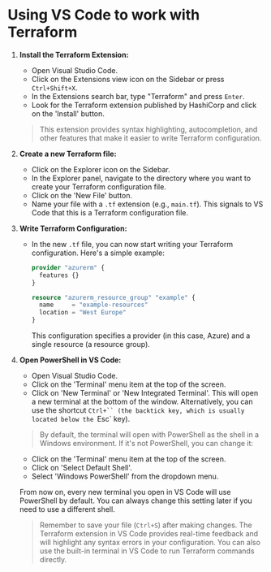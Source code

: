 # Using VS Code to work with Terraform 

1. **Install the Terraform Extension:** 

   - Open Visual Studio Code.
   - Click on the Extensions view icon on the Sidebar or press `Ctrl+Shift+X`.
   - In the Extensions search bar, type "Terraform" and press `Enter`.
   - Look for the Terraform extension published by HashiCorp and click on the 'Install' button.

    > This extension provides syntax highlighting, autocompletion, and other features that make it easier to write Terraform configuration.

2. **Create a new Terraform file:** 

   - Click on the Explorer icon on the Sidebar.
   - In the Explorer panel, navigate to the directory where you want to create your Terraform configuration file.
   - Click on the 'New File' button.
   - Name your file with a `.tf` extension (e.g., `main.tf`). This signals to VS Code that this is a Terraform configuration file.

3. **Write Terraform Configuration:** 

   - In the new `.tf` file, you can now start writing your Terraform configuration. Here's a simple example:

     ```terraform
     provider "azurerm" {
       features {}
     }

     resource "azurerm_resource_group" "example" {
       name     = "example-resources"
       location = "West Europe"
     }
     ```

     This configuration specifies a provider (in this case, Azure) and a single resource (a resource group).

4. **Open PowerShell in VS Code:**

   - Open Visual Studio Code.
   - Click on the 'Terminal' menu item at the top of the screen.
   - Click on 'New Terminal' or 'New Integrated Terminal'. This will open a new terminal at the bottom of the window. Alternatively, you can use the shortcut `Ctrl+`` (the backtick key, which is usually located below the `Esc` key).
   
   > By default, the terminal will open with PowerShell as the shell in a Windows environment. If it's not PowerShell, you can change it: 
     - Click on the 'Terminal' menu item at the top of the screen.
     - Click on 'Select Default Shell'.
     - Select 'Windows PowerShell' from the dropdown menu.

    From now on, every new terminal you open in VS Code will use PowerShell by default. You can always change this setting later if you need to use a different shell.

   > Remember to save your file (`Ctrl+S`) after making changes. The Terraform extension in VS Code provides real-time feedback and will highlight any syntax errors in your configuration. You can also use the built-in terminal in VS Code to run Terraform commands directly.

